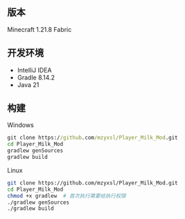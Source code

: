 ## 版本
Minecraft 1.21.8 Fabric

## 开发环境
+ IntelliJ IDEA
+ Gradle 8.14.2
+ Java 21

## 构建

Windows

```cmd
git clone https://github.com/mzyxsl/Player_Milk_Mod.git
cd Player_Milk_Mod
gradlew genSources
gradlew build
```

Linux

```bash
git clone https://github.com/mzyxsl/Player_Milk_Mod.git
cd Player_Milk_Mod
chmod +x gradlew  # 首次执行需要给执行权限
./gradlew genSources
./gradlew build
```
